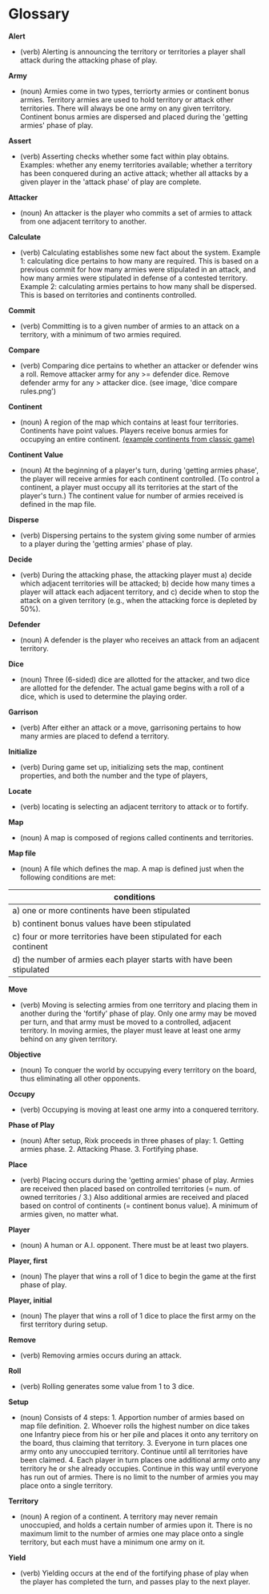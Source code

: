 # Glossary

**Alert**
- (verb) Alerting is announcing the territory or territories a player shall attack during the attacking phase of play. 

**Army**
- (noun) Armies come in two types, terriorty armies or continent bonus armies.  Territory armies are used to hold territory or attack other territories.  There will always be one army on any given territory. Continent bonus armies are dispersed and placed during the 'getting armies' phase of play.

**Assert**
- (verb) Asserting checks whether some fact within play obtains.  Examples: whether any enemy territories available; whether a territory has been conquered during an active attack; whether all attacks by a given player in the 'attack phase' of play are complete. 

**Attacker**
- (noun) An attacker is the player who commits a set of armies to attack from one adjacent territory to another.

**Calculate**
- (verb) Calculating establishes some new fact about the system.  Example 1: calculating dice pertains to how many are required. This is based on a previous commit for how many armies were stipulated in an attack, and how many armies were stipulated in defense of a contested territory. Example 2: calculating armies pertains to how many shall be dispersed.  This is based on territories and continents controlled.  

**Commit**
- (verb) Committing is to a given number of armies to an attack on a territory, with a minimum of two armies required. 

**Compare**
- (verb) Comparing dice pertains to whether an attacker or defender wins a roll. Remove attacker army for any >=  defender dice. Remove defender army for any > attacker dice. (see image, 'dice compare rules.png')

**Continent**
- (noun) A region of the map which contains at least four territories. Continents have point values. Players receive bonus armies for occupying an entire continent. [(example continents from classic game)](http://upload.wikimedia.org/wikipedia/commons/a/aa/Risk_game_map_fixed.png)

**Continent Value**
- (noun) At the beginning of a player's turn, during 'getting armies phase', the player will receive armies for each continent controlled. (To control a continent, a player must occupy all its territories at the start of the player's turn.) The continent value for number of armies received is defined in the map file.

**Disperse**
- (verb) Dispersing pertains to the system giving some number of armies to a player during the 'getting armies' phase of play.

**Decide**
- (verb) During the attacking phase, the attacking player must a) decide which adjacent territories will be attacked; b) decide how many times a player will attack each adjacent territory, and c) decide when to stop the attack on a given territory (e.g., when the attacking force is depleted by 50%).   

**Defender**
- (noun) A defender is the player who receives an attack from an adjacent territory. 

**Dice**
- (noun) Three (6-sided) dice are allotted for the attacker, and two dice are allotted for the defender.  The actual game begins with a roll of a dice, which is used to determine the playing order.

**Garrison**
- (verb) After either an attack or a move, garrisoning pertains to how many armies are placed to defend a territory. 

**Initialize**
- (verb) During game set up, initializing sets the map, continent properties, and both the number and the type of players,

**Locate**
- (verb) locating is selecting an adjacent territory to attack or to fortify.

**Map** 
- (noun) A map is composed of regions called continents and territories. 

**Map file**
- (noun) A file which defines the map.  A map is defined just when the following conditions are met:


| conditions |
| ------------- | 
| a) one or more continents have been stipulated | 
| b) continent bonus values have been stipulated |
| c) four or more territories have been stipulated for each continent | 
| d) the number of armies each player starts with have been stipulated | 


**Move**
- (verb) Moving is selecting armies from one territory and placing them in another during the 'fortify' phase of play. Only one army may be moved per turn, and that army must be moved to a controlled, adjacent territory. In moving armies, the player must leave at least one army behind on any given territory.  

**Objective**
- (noun) To conquer the world by occupying every territory on the board, thus eliminating all other opponents. 

**Occupy**
- (verb) Occupying is moving at least one army into a conquered territory.

**Phase of Play**
- (noun) After setup, Rixk proceeds in three phases of play: 1. Getting armies phase.  2. Attacking Phase. 3. Fortifying phase. 

**Place**
- (verb) Placing occurs during the 'getting armies' phase of play. Armies are received then placed based on controlled territories (= num. of owned territories / 3.) Also additional armies are received and placed based on control of continents  (= continent bonus value). A minimum of armies given, no matter what.

**Player**
- (noun) A human or A.I. opponent.  There must be at least two players. 

**Player, first**
- (noun) The player that wins a roll of 1 dice to begin the game at the first phase of play. 

**Player, initial**
- (noun) The player that wins a roll of 1 dice to place the first army on the first territory during setup.  

**Remove**
- (verb) Removing armies occurs during an attack. 

**Roll**
- (verb) Rolling generates some value from 1 to 3 dice.

**Setup**
- (noun) Consists of 4 steps: 1. Apportion number of armies based on map file definition. 2. Whoever rolls the highest number on dice takes one Infantry piece
from his or her pile and places it onto any territory on the board, thus claiming that territory. 3. Everyone in turn places one army onto any unoccupied territory. Continue until all territories have been claimed. 4.  Each player in turn places one additional army onto any territory he or she already occupies. Continue in this way until everyone has run out of armies. There is no limit to the number of armies you may place onto a single territory.

**Territory**
- (noun) A region of a continent.  A territory may never remain unoccupied, and holds a certain number of armies upon it. There is no maximum limit to the number of armies one may place onto a single territory, but each must have a minimum one army on it.

**Yield**
- (verb) Yielding occurs at the end of the fortifying phase of play when the player has completed the turn, and passes play to the next player.






